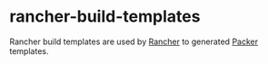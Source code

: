 # rancher-build-templates
Rancher build templates are used by [Rancher](https://github.com/rancher) to generated [Packer](https://packer.io) templates. 
